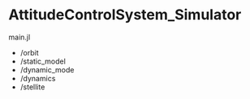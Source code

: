 # AttitudeControlSystem_Simulator

main.jl
-  /orbit
-  /static_model
-  /dynamic_mode
-  /dynamics
-  /stellite
